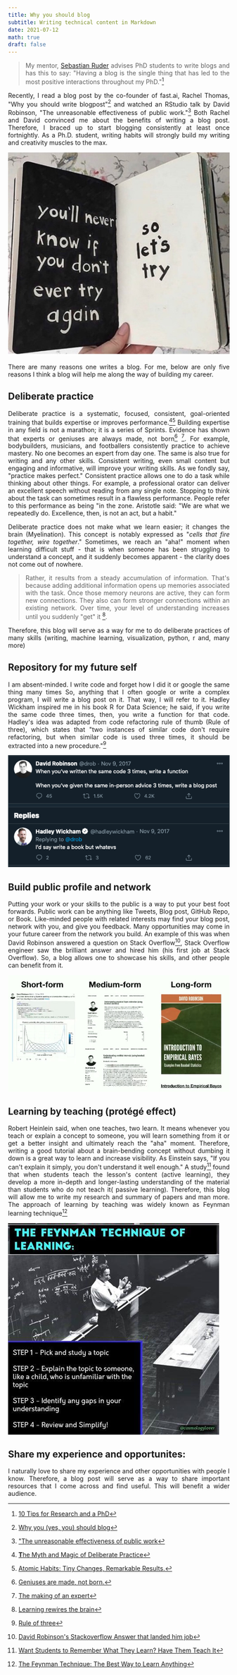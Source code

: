 ```yaml
---
title: Why you should blog
subtitle: Writing technical content in Markdown
date: 2021-07-12
math: true
draft: false
---
```



> My mentor, [Sebastian Ruder](https://ruder.io) advises PhD students to write blogs and has this to say: "Having a blog is the single thing that has led to the most positive interactions throughout my PhD."[^1]

[^1]: [10 Tips for Research and a PhD](https://ruder.io/10-tips-for-research-and-a-phd/index.html#6-write-a-blog-)

Recently, I read a blog post by the co-founder of fast.ai, Rachel Thomas, "Why you should write blogpost"[^2] and watched an RStudio talk by David Robinson, "The unreasonable effectiveness of public work."[^3] Both Rachel and David convinced me about the benefits of writing a blog post. Therefore, I braced up to start blogging consistently at least once fortnightly. As a Ph.D. student, writing habits will strongly build my writing and creativity muscles to the max.

[^2]: [Why you (yes, you) should blog](https://medium.com/@racheltho/why-you-yes-you-should-blog-7d2544ac1045)

[^3]: ["The unreasonable effectiveness of public work](https://www.youtube.com/watch?v=th79W4rv67g&ab_channel=RStudio)

![](lets-try.jpg "Lets try")

There are many reasons one writes a blog. For me, below are only five reasons I think a blog will help me along the way of building my career.

## Deliberate practice

Deliberate practice is a systematic, focused, consistent, goal-oriented training that builds expertise or improves performance.[^4][^5] Building expertise in any field is not a marathon; it is a series of Sprints. Evidence has shown that experts or geniuses are always made, not born[^6] [^7]. For example, bodybuilders, musicians, and footballers consistently practice to achieve mastery. No one becomes an expert from day one. The same is also true for writing and any other skills. Consistent writing, even small content but engaging and informative, will improve your writing skills. As we fondly say, "practice makes perfect." Consistent practice allows one to do a task while thinking about other things. For example, a professional orator can deliver an excellent speech without reading from any single note. Stopping to think about the task can sometimes result in a flawless performance. People refer to this performance as being "in the zone. Aristotle said: "We are what we repeatedly do. Excellence, then, is not an act, but a habit." 

[^4]: [**T**he Myth and Magic of Deliberate Practice](https://jamesclear.com/deliberate-practice-myth)

[^5]: [Atomic Habits: Tiny Changes, Remarkable Results.](https://jamesclear.com/atomic-habits)

[^6]: [Geniuses are made, not born.](https://en.wikipedia.org/wiki/L%C3%A1szl%C3%B3_Polg%C3%A1r)

[^7]: [The making of an expert](https://hbr.org/2007/07/the-making-of-an-expert "The making of an expert from Havard Business Review")
       
Deliberate practice does not make what we learn easier; it changes the brain (Myelination). This concept is notably expressed as "*cells that fire together, wire together*." Sometimes, we reach an "aha!" moment when learning difficult stuff - that is when someone has been struggling to understand a concept, and it suddenly becomes apparent - the clarity does not come out of nowhere.

> Rather, it results from a steady accumulation of information. That's because adding additional information opens up memories associated with the task. Once those memory neurons are active, they can form new connections. They also can form stronger connections within an existing network. Over time, your level of understanding increases until you suddenly "get" it [^8].

[^8]: [Learning rewires the brain](https://www.sciencenewsforstudents.org/article/learning-rewires-brain)

Therefore, this blog will serve as a way for me to do deliberate practices of many skills (writing, machine learning, visualization, python, r and, many more)



## Repository for my future self

I am absent-minded. I write code and forget how I did it or google the same thing many times So, anything that I often google or write a complex program, I will write a blog post on it. That way, I will refer to it. Hadley Wickham inspired me in his book R for Data Science; he said, if you write the same code three times, then, you write a function for that code. Hadley's idea was adapted from code refactoring rule of thumb (Rule of three), which states that "two instances of similar code don't require refactoring, but when similar code is used three times, it should be extracted into a new procedure."[^9]


[^9]: [Rule of three](https://en.wikipedia.org/wiki/Rule_of_three_(computer_programming)#)

![](write-blog.png)

## Build public profile and network

Putting your work or your skills to the public is a way to put your best foot forwards. Public work can be anything like Tweets, Blog post, GitHub Repo, or Book. Like-minded people with related interests may find your blog post, network with you, and give you feedback. Many opportunities may come in your future career from the network you build. An example of this was when David Robinson answered a question on Stack Overflow[^10], Stack Overflow engineer saw the brilliant answer and hired him (his first job at Stack Overflow). So, a blog allows one to showcase his skills, and other people can benefit from it.

[^10]: [David Robinson's Stackoverflow Answer that landed him job](https://stats.stackexchange.com/questions/47771/what-is-the-intuition-behind-beta-distribution)

![Tweet transformed to a blog and book.](book-davide.jpg "Tweet-Blog-Book")

## Learning by teaching (protégé effect)

Robert Heinlein said, when one teaches, two learn. It means whenever you teach or explain a concept to someone, you will learn something from it or get a better insight and ultimately reach the "aha" moment. Therefore, writing a good tutorial about a brain-bending concept without dumbing it down is a great way to learn and increase visibility. As Einstein says, "If you can't explain it simply, you don't understand it well enough." A study[^11] found that when students teach the lesson's content (active learning), they develop a more in-depth and longer-lasting understanding of the material than students who do not teach it( passive learning). Therefore, this blog will allow me to write my research and summary of papers and man more. The approach of learning by teaching was widely known as Feynman learning technique[^12]

[^11]: [Want Students to Remember What They Learn? Have Them Teach It](https://www.edsurge.com/news/2019-01-24-want-students-to-remember-what-they-learn-have-them-teach-it)

[^12]: [The Feynman Technique: The Best Way to Learn Anything](https://fs.blog/2012/04/feynman-technique/)

![](feyman.jpg "Feyman Learning techniques")

## Share my experience and opportunites:

I naturally love to share my experience and other opportunities with people I know. Therefore, a blog post will serve as a way to share important resources that I come across and find useful. This will benefit a wider audience.



<style>
body {
text-align: justify}
</style>